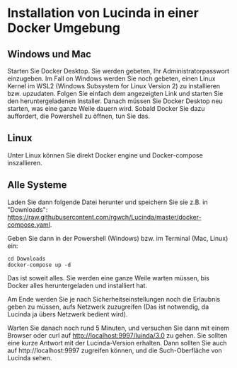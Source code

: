 # Installation von Lucinda in einer Docker Umgebung

## Windows und Mac

Starten Sie Docker Desktop. Sie werden gebeten, Ihr Administratorpasswort einzugeben. Im Fall on Windows werden Sie noch gebeten, einen Linux Kernel im WSL2 (Windows Subsystem for Linux Version 2) zu installieren bzw. upzudaten. Folgen Sie einfach dem angezeigten Link und starten Sie den heruntergeladenen Installer. Danach müssen Sie Docker Desktop neu starten, was eine ganze Weile dauern wird. Sobald Docker Sie dazu auffordert, die Powershell zu öffnen, tun Sie das.

## Linux

Unter Linux können Sie direkt Docker engine und Docker-compose inszallieren.

## Alle Systeme

Laden Sie dann folgende Datei herunter und speichern Sie sie z.B. in "Downloads": <https://raw.githubusercontent.com/rgwch/Lucinda/master/docker-compose.yaml>. 

Geben Sie dann in der Powershell (Windows) bzw. im Terminal (Mac, Linux) ein:

`````
cd Downloads
docker-compose up -d
`````
Das ist soweit alles. Sie werden eine ganze Weile warten müssen, bis Docker alles heruntergeladen und installiert hat.

Am Ende werden Sie je nach Sicherheitseinstellungen noch die Erlaubnis geben zu müssen, aufs Netzwerk zuzugreifen (Das ist notwendig, da Lucinda ja übers Netzwerk bedient wird).

Warten Sie danach noch rund 5 Minuten, und versuchen Sie dann mit einem Browser oder curl auf <http://localhost:9997/luinda/3.0> zu gehen. Sie sollten eine kurze Antwort mit der Lucinda-Version erhalten. Dann sollten Sie auch auf http://localhost:9997 zugreifen können, und die Such-Oberfläche von Lucinda sehen.

